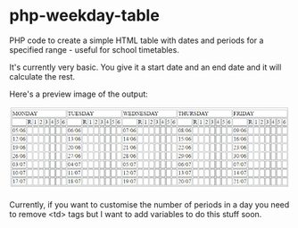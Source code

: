 # php-weekday-table
PHP code to create a simple HTML table with dates and periods for a specified range - useful for school timetables.

It's currently very basic. You give it a start date and an end date and it will calculate the rest.

Here's a preview image of the output:

![Alt text](./screenshots/sample-table.gif?raw=true "Sample Output")

Currently, if you want to customise the number of periods in a day you need to remove \<td\> tags but I want to add variables to do this stuff soon.
